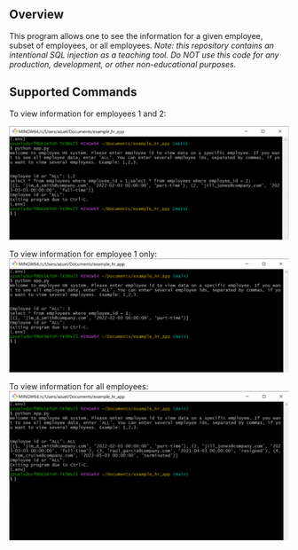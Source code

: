 ## Overview ##
This program allows one to see the information for a given employee, subset of employees, or all employees. *Note: this repository contains an intentional SQL injection as a teaching tool. Do NOT use this code for any production, development, or other non-educational purposes.*

## Supported Commands ##
To view information for employees 1 and 2:

![See transcript1.txt for details](command1.png "Command 1")

To view information for employee 1 only:
![See transcript2.txt for details](command2.png "Command 2")

To view information for all employees:
![See transcript3.txt for details](command3.png "Command 3")

